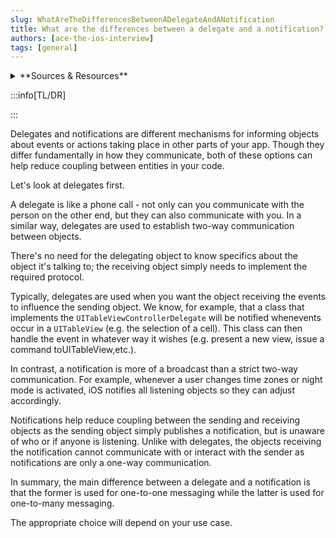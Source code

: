 ```yaml
---
slug: WhatAreTheDifferencesBetweenADelegateAndANotification
title: What are the differences between a delegate and a notification?
authors: [ace-the-ios-interview]
tags: [general]
---
```


<details>
  <summary>**Sources & Resources**</summary>

  **Main Source:** [Ace the iOS Interview](https://aryamansharda.gumroad.com/l/tcvck)

  **Additional Sources:**

  **Further Reading:**

</details>

:::info[TL/DR]

:::

Delegates and notifications are different mechanisms for informing objects about events or actions taking place in other parts of your app. Though they differ fundamentally in how they communicate, both of these options can help reduce coupling between entities in your code.

Let's look at delegates first.

A delegate is like a phone call - not only can you communicate with the person on the other end, but they can also communicate with you. In a similar way, delegates are used to establish two-way communication between objects.

There's no need for the delegating object to know specifics about the object it's talking to; the receiving object simply needs to implement the required protocol.

Typically, delegates are used when you want the object receiving the events to influence the sending object. We know, for example, that a class that implements the `UITableViewControllerDelegate` will be notified whenevents occur in a `UITableView` (e.g. the selection of a cell). This class can then handle the event in whatever way it wishes (e.g. present a new view, issue a command toUITableView,etc.).

In contrast, a notification is more of a broadcast than a strict two-way communication. For example, whenever a user changes time zones or night mode is activated, iOS notifies all listening objects so they can adjust accordingly.

Notifications help reduce coupling between the sending and receiving objects as the sending object simply publishes a notification, but is unaware of who or if anyone is listening. Unlike with delegates, the objects receiving the notification cannot communicate with or interact with the sender as notifications are only a one-way communication.

In summary, the main difference between a delegate and a notification is that the former is used for one-to-one messaging while the latter is used for one-to-many messaging.

The appropriate choice will depend on your use case.
